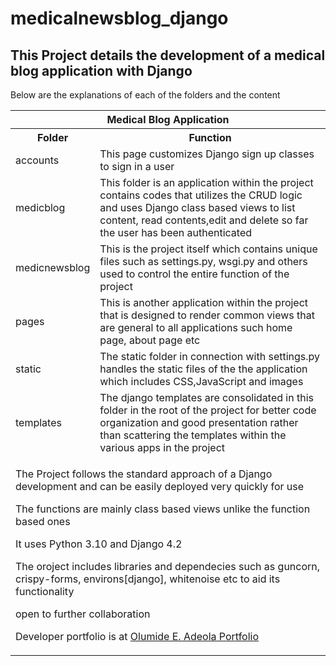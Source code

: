 # medicalnewsblog_django
<h2> This Project details the development of a medical blog application with Django </h2>
Below are the explanations of each of the folders and the content
<table>
  <tr>
  <th colspan="2"> Medical Blog Application </th>
    
  </tr>
  <tr>
    <th> Folder </td>
    <th> Function </td>
    
  </tr>
  <tr>
    <td>accounts </td>
    <td> This page customizes Django sign up classes to sign in a user </td>
  </tr>
  <tr>
    <td>medicblog</td>
    <td> This folder is an application within the project contains codes that utilizes the CRUD logic and uses Django class based views to list content, read contents,edit and delete so far the user has been authenticated </rd>
  </tr>
  <tr>
    <td>medicnewsblog</td>
    <td> This is the project itself which contains unique files such as settings.py, wsgi.py and others used to control the entire function of the project</td>
  <tr>
    <td>pages</td>
    <td>This is another application within the project that is designed to render common views that are general to all applications such home page, about page etc</td>
  </tr>
  <tr>
    <td>static</td>
    <td>The static folder in connection with settings.py handles the static files of the the application which includes CSS,JavaScript and images</td>
  </tr>
  <tr>
    <td> templates</td>
    <td> The django templates are consolidated in this folder in the root of the project for better code organization and good presentation rather than scattering the templates within the various apps in the project</td>
  </tr>
  <tr>
    <td colspan="2">
      <p> The Project follows the standard approach of a Django development and can be easily deployed very quickly for use </p>
      <p> The functions are mainly class based views unlike the function based ones </p>
      <p> It uses Python 3.10 and Django 4.2</p>
      <p> The oroject includes libraries and dependecies such as guncorn, crispy-forms, environs[django], whitenoise etc to aid its functionality</p>
      <p> open to further collaboration </p>
      <p> Developer portfolio is at <a href="https://chasfatprojects.netlify.app">Olumide E. Adeola Portfolio</a></p>
    </td>
  </tr>
  
  
</table>

